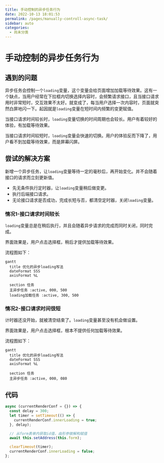 ```yaml
---
title: 手动控制的异步任务行为
date: 2022-10-13 18:01:53
permalink: /pages/manually-controll-async-task/
sidebar: auto
categories:
  - 尚未分类
---
```





# 手动控制的异步任务行为

## 遇到的问题
异步任务会控制一个`loading`变量，这个变量会给页面增加加载等待效果。这有一个缺点，当用户经常在下拉框内切换选择内容时，会频繁请求接口，且当接口请求用时非常短时，交互效果不太好。就变成了，每当用户选择一次内容时，页面就突然白屏地闪一下。起因就是`loading`变量在短时间内频繁的变更赋值。

当接口请求时间较长时，`loading`变量切换的时间周期也会较长。用户有着较好的体验，有加载等待效果。

当接口请求时间较短时，`loading`变量会快速的切换。用户的体验反而下降了，用户看不到加载等待效果，而是屏幕闪屏。



## 尝试的解决方案
新增一个异步任务，让`loading`变量等待一定的毫秒后，再开始变化。并不会随着接口的请求而立刻更新值。

- 先无条件执行定时器，让`loading`变量稍后做变更。
- 执行后端接口请求。
- 无论接口请求是否成功，完成长短与否，都清空定时器，关闭`loading`变量。




### 情况1-接口请求时间较长
`loading`变量总是在稍后执行，并且会随着异步请求的完成而同时关闭，同时完成。

界面效果是，用户点击选择框，稍后才提供加载等待效果。

流程图如下：
``` mermaid
gantt
  title 优化的异步loading写法
  dateFormat SSS
  axisFormat %L

  section 任务
  主异步任务 :active, 000, 500
  loading加载任务 :active, 300, 500
```





### 情况2-接口请求时间很短
计时器还没开始，就被清空结束了。`loading`变量甚至没有机会做设置。

界面效果是，用户点击选择框，根本不提供任何加载等待效果。

流程图如下：
``` mermaid
gantt
  title 优化的异步loading写法
  dateFormat SSS
  axisFormat %L

  section 任务
  主异步任务 :active, 000, 080
```






## 代码
``` js
async (currentRenderConf = {}) => {
  const delay = 300;
  let timer = setTimeout(() => {
    currentRenderConf.innerLoading = true;
  }, delay);

  // 从form表单内获取id值，由形参做解构赋值
  await this.setAddress(this.form);

  clearTimeout(timer);
  currentRenderConf.innerLoading = false;
};
```

